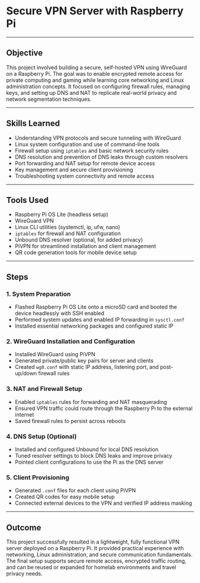 # Secure VPN Server with Raspberry Pi

---

## Objective

This project involved building a secure, self-hosted VPN using WireGuard on a Raspberry Pi. The goal was to enable encrypted remote access for private computing and gaming while learning core networking and Linux administration concepts. It focused on configuring firewall rules, managing keys, and setting up DNS and NAT to replicate real-world privacy and network segmentation techniques.

---

## Skills Learned

- Understanding VPN protocols and secure tunneling with WireGuard  
- Linux system configuration and use of command-line tools  
- Firewall setup using `iptables` and basic network security rules  
- DNS resolution and prevention of DNS leaks through custom resolvers  
- Port forwarding and NAT setup for remote device access  
- Key management and secure client provisioning  
- Troubleshooting system connectivity and remote access

---

## Tools Used

- Raspberry Pi OS Lite (headless setup)  
- WireGuard VPN  
- Linux CLI utilities (systemctl, ip, ufw, nano)  
- `iptables` for firewall and NAT configuration  
- Unbound DNS resolver (optional, for added privacy)  
- PiVPN for streamlined installation and client management  
- QR code generation tools for mobile device setup  

---

## Steps

### 1. System Preparation

- Flashed Raspberry Pi OS Lite onto a microSD card and booted the device headlessly with SSH enabled  
- Performed system updates and enabled IP forwarding in `sysctl.conf`  
- Installed essential networking packages and configured static IP

### 2. WireGuard Installation and Configuration

- Installed WireGuard using PiVPN  
- Generated private/public key pairs for server and clients  
- Created `wg0.conf` with static IP address, listening port, and post-up/down firewall rules

### 3. NAT and Firewall Setup

- Enabled `iptables` rules for forwarding and NAT masquerading  
- Ensured VPN traffic could route through the Raspberry Pi to the external internet  
- Saved firewall rules to persist across reboots

### 4. DNS Setup (Optional)

- Installed and configured Unbound for local DNS resolution  
- Tuned resolver settings to block DNS leaks and improve privacy  
- Pointed client configurations to use the Pi as the DNS server

### 5. Client Provisioning

- Generated `.conf` files for each client using PiVPN  
- Created QR codes for easy mobile setup  
- Connected external devices to the VPN and verified IP address masking

---

## Outcome

This project successfully resulted in a lightweight, fully functional VPN server deployed on a Raspberry Pi. It provided practical experience with networking, Linux administration, and secure communication fundamentals. The final setup supports secure remote access, encrypted traffic routing, and can be reused or expanded for homelab environments and travel privacy needs.
